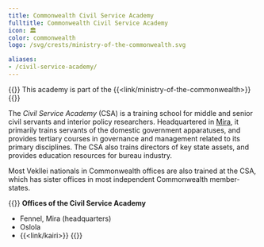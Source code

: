 ```yaml
---
title: Commonwealth Civil Service Academy
fulltitle: Commonwealth Civil Service Academy
icon: 🏛️
color: commonwealth
logo: /svg/crests/ministry-of-the-commonwealth.svg

aliases:
- /civil-service-academy/
---
```

{{<note series>}}
 This academy is part of the {{<link/ministry-of-the-commonwealth>}}
{{</note>}}

The *Civil Service Academy* (CSA) is a training school for middle and senior civil servants and interior policy researchers. Headquartered in [<span class="fi fi-mira"></span> Mira](/mira/), it primarily trains servants of the domestic government apparatuses, and provides tertiary courses in governance and management related to its primary disciplines. The CSA also trains directors of key state assets, and provides education resources for bureau industry.

Most Vekllei nationals in Commonwealth offices are also trained at the CSA, which has sister offices in most independent Commonwealth member-states.

{{<note panel>}}
**Offices of the Civil Service Academy**

* Fennel, Mira (headquarters)
* Oslola
* {{<link/kairi>}}
{{</note>}}